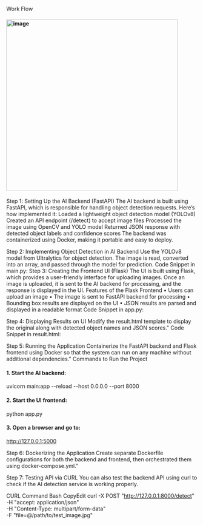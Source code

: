 Work Flow
 
#### <img width="452" alt="image" src="https://github.com/user-attachments/assets/37f5bd35-e83e-499d-a157-70441100cfa0" />


Step 1: Setting Up the AI Backend (FastAPI)
The AI backend is built using FastAPI, which is responsible for handling object detection requests. Here’s how implemented it:
 Loaded a lightweight object detection model (YOLOv8)
 Created an API endpoint (/detect) to accept image files
 Processed the image using OpenCV and YOLO model
 Returned JSON response with detected object labels and confidence scores
The backend was containerized using Docker, making it portable and easy to deploy.

 Step 2: Implementing Object Detection in AI Backend
Use the YOLOv8 model from Ultralytics for object detection. The image is read, converted into an array, and passed through the model for prediction.
Code Snippet in main.py:
 Step 3: Creating the Frontend UI (Flask)
The UI is built using Flask, which provides a user-friendly interface for uploading images.
Once an image is uploaded, it is sent to the AI backend for processing, and the response is displayed in the UI.
 Features of the Flask Frontend
•	Users can upload an image
•	The image is sent to FastAPI backend for processing
•	Bounding box results are displayed on the UI
•	JSON results are parsed and displayed in a readable format
 Code Snippet in app.py:

 Step 4: Displaying Results on UI
Modify the result.html template to display the original along with detected object names and JSON scores."
Code Snippet in result.html:

Step 5: Running the Application
Containerize the FastAPI backend and Flask frontend using Docker so that the system can run on any machine without additional dependencies."
 Commands to Run the Project
#### 1. Start the AI backend:
uvicorn main:app --reload --host 0.0.0.0 --port 8000
#### 2. Start the UI frontend:
python app.py
#### 3. Open a browser and go to:
http://127.0.0.1:5000


 
Step 6: Dockerizing the Application
Create separate Dockerfile configurations for both the backend and frontend, then orchestrated them using docker-compose.yml."

 Step 7: Testing API via CURL
You can also test the backend API using curl to check if the AI detection service is working properly.
 

CURL Command
Bash
CopyEdit
curl -X POST "http://127.0.0.1:8000/detect" \
     -H "accept: application/json" \
     -H "Content-Type: multipart/form-data" \
     -F "file=@/path/to/test_image.jpg"
